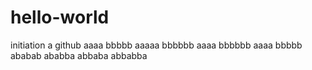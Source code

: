 # hello-world
initiation a github
aaaa bbbbb aaaaa bbbbbb aaaa bbbbbb aaaa bbbbb
ababab ababba abbaba abbabba
